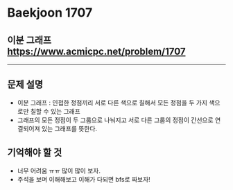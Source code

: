 Baekjoon 1707
=============
이분 그래프  <https://www.acmicpc.net/problem/1707>
---------------
- - -
## 문제 설명
- 이분 그래프 : 인접한 정점끼리 서로 다른 색으로 칠해서 모든 정점을 두 가지 색으로만 칠할 수 있는 그래프
- 그래프의 모든 정점이 두 그룹으로 나눠지고 서로 다른 그룹의 정점이 간선으로 연결되어져 있는 그래프를 뜻한다.
## 기억해야 할 것
- 너무 어려움 ㅠㅠ 많이 많이 보자.
- 주석을 보며 이해해보고 이해가 다되면 bfs로 짜보자!

